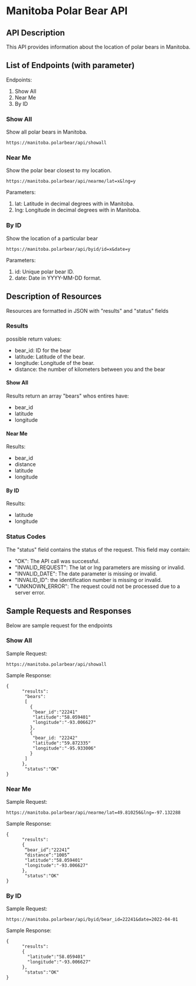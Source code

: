 # **Manitoba Polar Bear API**

## **API Description**
This API provides information about the location of polar bears in Manitoba.  


## **List of Endpoints (with parameter)**
Endpoints:
1. Show All
2. Near Me
3. By ID

### **Show All**
Show all polar bears in Manitoba.
```
https://manitoba.polarbear/api/showall
```
### **Near Me**

Show the polar bear closest to my location.
```
https://manitoba.polarbear/api/nearme/lat=x&lng=y
```
Parameters:
1. lat: Latitude in decimal degrees with in Manitoba. 
2. lng: Longitude in decimal degrees with in Manitoba.
### **By ID**
Show the location of a particular bear
```
https://manitoba.polarbear/api/byid/id=x&date=y
```
Parameters:
1. id: Unique polar bear ID.
2. date: Date in YYYY-MM-DD format.  
   
## **Description of Resources**
Resources are formatted in JSON with "results" and "status" fields

### **Results**
possible return values:
* bear_id: ID for the bear
* latitude: Latitude of the bear.
* longitude: Longitude of the bear.
* distance: the number of kilometers between you and the bear
#### **Show All**
Results return an array "bears" whos entires have:
* bear_id
* latitude
* longitude

#### **Near Me**
Results:
* bear_id
* distance
* latitude
* longitude

#### **By ID**
Results:
* latitude
* longitude

### **Status Codes**
The "status" field contains the status of the request. This field may contain:
- "OK": The API call was successful.
- "INVALID_REQUEST": The lat or lng parameters are missing or invalid.
- "INVALID_DATE": The date parameter is missing or invalid.
- "INVALID_ID": the identification number is missing or invalid.
- "UNKNOWN_ERROR": The request could not be processed due to a server error. 
## **Sample Requests and Responses**
Below are sample request for the endpoints

### **Show All**
Sample Request:
```
https://manitoba.polarbear/api/showall
```
Sample Response:
```
{
      "results":
       "bears":
       [ 
         { 
          "bear_id":"22241"
          "latitude":"58.059401"
          "longitude":"-93.006627" 
         },
         {
          "bear_id: "22242"
          "latitude":"59.872335"
          "longitude":"-95.933006"  
         } 
       ]
      },
       "status":"OK"
}
```

### **Near Me**
Sample Request:
```
https://manitoba.polarbear/api/nearme/lat=49.810256&lng=-97.132288
```
Sample Response:
```
{
      "results":
      {
       “bear_id”:"22241”
       “distance”:"1005”
       "latitude":"58.059401"
       "longitude":"-93.006627"
      },
       "status":"OK"
}
```
### **By ID**
Sample Request:
```
https://manitoba.polarbear/api/byid/bear_id=22241&date=2022-04-01
```

Sample Response:
```
{
      "results":
      {
        "latitude":"58.059401"
        "longitude":"-93.006627"
      },
       "status":"OK"
}
```

